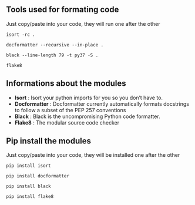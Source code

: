 ## Tools used for formating code
Just copy/paste into your code, they will run one after the other

    isort -rc .
    
    docformatter --recursive --in-place .

    black --line-length 79 -t py37 -S .

    flake8
    
 ## Informations about the modules
   
- **Isort** : Isort your python imports for you so you don’t have to.
- **Docformatter** : Docformatter currently automatically formats docstrings to follow a subset of the PEP 257 conventions
- **Black** : Black is the uncompromising Python code formatter.
- **Flake8** : The modular source code checker

## Pip install the modules
Just copy/paste into your code, they will be installed one after the other

    pip install isort
    
    pip install docformatter

    pip install black

    pip install flake8
